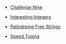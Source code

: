 - [Challenge Nine](https://github.com/SchattenMonarch/GoogleKickStart_Solutions2022/tree/main/Round%20A/Challenge%20Nine)

- [Interesting Integers](https://github.com/SchattenMonarch/GoogleKickStart_Solutions2022/tree/main/Round%20A/Interesting%20Integers)

- [Palindrome Free Strings](https://github.com/SchattenMonarch/GoogleKickStart_Solutions2022/tree/main/Round%20A/Palindrome%20Free%20Strings)

- [Speed Typing](https://github.com/SchattenMonarch/GoogleKickStart_Solutions2022/tree/main/Round%20A/Speed%20Typing)
